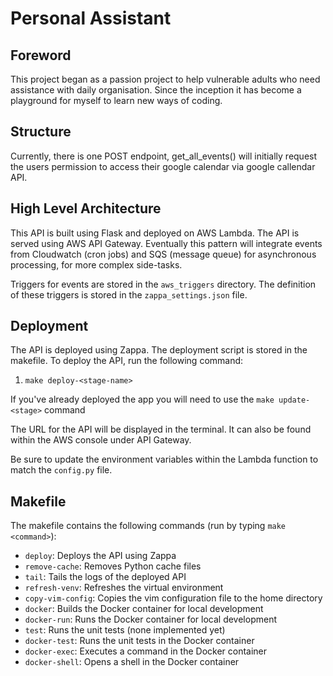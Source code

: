 # Personal Assistant

## Foreword
This project began as a passion project to help vulnerable adults who need assistance with daily organisation.
Since the inception it has become a playground for myself to learn new ways of coding.

## Structure
Currently, there is one POST endpoint, get_all_events() will initially request the users permission to access their google calendar via google callendar API.

## High Level Architecture
This API is built using Flask and deployed on AWS Lambda. The API is served using AWS API Gateway. Eventually this
pattern will integrate events from Cloudwatch (cron jobs) and SQS (message queue) for asynchronous processing, for more complex side-tasks.

Triggers for events are stored in the `aws_triggers` directory. The definition of these triggers is stored
in the `zappa_settings.json` file.

## Deployment
The API is deployed using Zappa. The deployment script is stored in the makefile. To deploy the API, run
the following command:

1. ```shell
   make deploy-<stage-name>
   ```


If you've already deployed the app you will need to use the `make update-<stage>` command

The URL for the API will be displayed in the terminal. It can also be found within the AWS console under
API Gateway.

Be sure to update the environment variables within the Lambda function to match the `config.py` file.

## Makefile
The makefile contains the following commands (run by typing `make <command>`):

- `deploy`: Deploys the API using Zappa
- `remove-cache`: Removes Python cache files
- `tail`: Tails the logs of the deployed API
- `refresh-venv`: Refreshes the virtual environment 
- `copy-vim-config`: Copies the vim configuration file to the home directory
- `docker`: Builds the Docker container for local development
- `docker-run`: Runs the Docker container for local development
- `test`: Runs the unit tests (none implemented yet)
- `docker-test`: Runs the unit tests in the Docker container
- `docker-exec`: Executes a command in the Docker container
- `docker-shell`: Opens a shell in the Docker container
